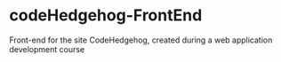 # codeHedgehog-FrontEnd
Front-end for the site CodeHedgehog, created during a web application development course
